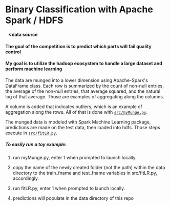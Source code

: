 # __Binary Classification with Apache Spark / HDFS__

[<img src="img/logo.png" style="width: 5px;"/>](https://www.kaggle.com/c/bosch-production-line-performance/data) __↖data source__

#### The goal of the competition is to predict which parts will fail quality control
#### My goal is to utilize the hadoop ecosystem to handle a large dataset and perform machine learning

The data are munged into a lower dimension using Apache-Spark's DataFrame class. Each row is summarized by the count of non-null entries, the average of the non-null entries, that average squared, and the natural log of that average. Those are examples of aggregating along the columns.

A column is added that indicates outliers, which is an example of aggregation along the rows. All of that is done with [`src/myMunge.py`](src/myMunge.py).

The munged data is modeled with Spark Machine Learning package, predictions are made on the test data, then loaded into hdfs. Those steps execute in [`src/fitLR.py`](src/fitLR.py).

##### To easily run a toy example:
1. run myMunge.py, enter 1 when prompted to launch locally.

2. copy the name of the newly created folder (not the path) within the data directory to the train_fname and test_fname variables in src/fitLR.py, accordingly.

3. run fitLR.py, enter 1 when prompted to launch locally.

4. predictions will populate in the data directory of this repo
